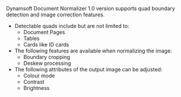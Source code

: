 
Dynamsoft Document Normalizer 1.0 version supports quad boundary detection and image correction features.

- Detectable quads include but are not limited to:
    - Document Pages
    - Tables
    - Cards like ID cards
- The following features are available when normalizing the image:
    - Boundary cropping
    - Deskew processing
- The following attributes of the output image can be adjusted:
    - Colour mode
    - Contrast
    - Brightness
